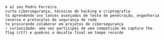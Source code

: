 
    e aí sou Pedro Ferreira 
    curto cibersegurança, técnicas de hacking e criptografia
    to aprendendo uns lances avançados de teste de penetração, engenharia reversa e protocolos de segurança de rede
    to procurando colaborar em projetos de cibersegurança
    ⚡ curiosidade: uma vez participei de uma competição de capture the flag (ctf) e quebrei o desafio final em tempo recorde


